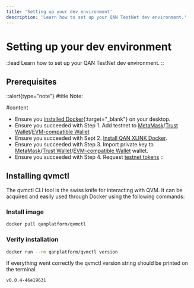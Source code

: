 ```yaml
---
title: 'Setting up your dev environment'
description: 'Learn how to set up your QAN TestNet dev environment.'
---
```


# Setting up your dev environment

::lead
Learn how to set up your QAN TestNet dev environment.
::

## Prerequisites

::alert{type="note"}
#title
Note:

#content
- Ensure you [installed Docker](https://docs.docker.com/engine/install/){:target="_blank"} on your desktop.
- Ensure you succeeded with Step 1. Add testnet to [MetaMask](/testnet/setup/wallet/metamask)/[Trust Wallet](/testnet/setup/wallet/trust-wallet)/[EVM-compatible Wallet](/testnet/setup/wallet/evm-wallet)
- Ensure you succeeded with Sept 2. [Install QAN XLINK Docker](/testnet/setup/qan-xlink/docker).
- Ensure you succeeded with Step 3. Import private key to [MetaMask](/testnet/setup/import-private-key/metamask)/[Trust Wallet](/testnet/setup/import-private-key/trust-wallet)/[EVM-compatible Wallet](/testnet/setup/import-private-key/evm-wallet) wallet.
- Ensure you succeeded with Step 4. Request [testnet tokens](/testnet/tools/faucet/telegram-faucet)
::

## Installing qvmctl

The qvmctl CLI tool is the swiss knife for interacting with QVM. It can be acquired and easily used through Docker using the following commands:

### Install image

```sh
docker pull qanplatform/qvmctl
```

### Verify installation

```sh
docker run --rm qanplatform/qvmctl version
```

If everything went correctly the qvmctl version string should be printed on the terminal.

```sh
v0.0.4-46e19631 
```